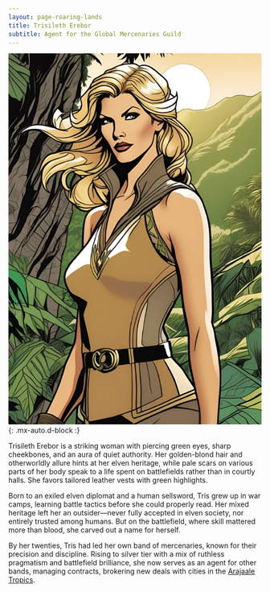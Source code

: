 ```yaml
---
layout: page-roaring-lands
title: Trisileth Erebor
subtitle: Agent for the Global Mercenaries Guild
---
```


![Trisileth Erebor](/assets/img/characters/trisileth-erebor.jpg){: .mx-auto.d-block :}

Trisileth Erebor is a striking woman with piercing green eyes, sharp cheekbones, and an aura of quiet authority. Her golden-blond hair and otherworldly allure hints at her elven heritage, while pale scars on various parts of her body speak to a life spent on battlefields rather than in courtly halls. She favors tailored leather vests with green highlights.

Born to an exiled elven diplomat and a human sellsword, Tris grew up in war camps, learning battle tactics before she could properly read. Her mixed heritage left her an outsider—never fully accepted in elven society, nor entirely trusted among humans. But on the battlefield, where skill mattered more than blood, she carved out a name for herself.

By her twenties, Tris had led her own band of mercenaries, known for their precision and discipline. Rising to silver tier with a mix of ruthless pragmatism and battlefield brilliance, she now serves as an agent for other bands, managing contracts, brokering new deals with cities in the [Arajaale Tropics](/roaring-lands/codex/regions/arajaale-tropics).